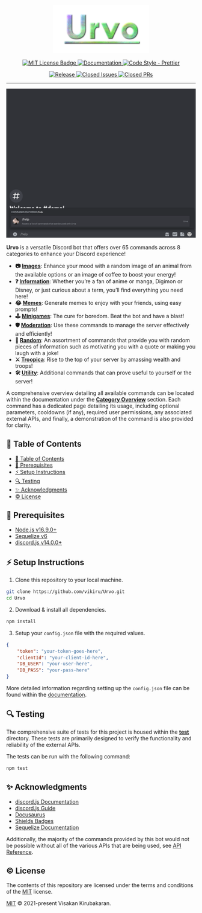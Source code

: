 <p align="center">
  <a href="https://github.com/vikiru/Urvo">
    <img src="/logo.png" alt="Urvo"/>
  </a>
</p>

<p align="center">
	<a href="https://github.com/vikiru/Urvo/blob/main/LICENSE">
		<img src="https://img.shields.io/badge/license-MIT-green" alt="MIT License Badge"/>
	</a>
	<a href="https://vikiru.github.io/Urvo/">
		<img src="https://img.shields.io/badge/documentation-docs-orange" alt="Documentation"/>
	</a>
	<a href="https://github.com/prettier/prettier">
		<img src="https://img.shields.io/badge/code_style-prettier-ff69b4.svg?style=flat-square" alt="Code Style - Prettier"/>
	</a>
</p>

<p align="center">
	<a href="https://github.com/vikiru/Urvo/releases">
		<img src="https://img.shields.io/github/v/release/vikiru/Urvo" alt="Release"/>
	</a>
	<a href="https://github.com/vikiru/Urvo/issues?q=is%3Aissue+is%3Aclosed">
		<img src="https://img.shields.io/github/issues-closed/vikiru/Urvo" alt="Closed Issues"/>
	</a>
	<a href="https://github.com/vikiru/Urvo/pulls?q=is%3Apr+is%3Aclosed">
		<img src="https://img.shields.io/github/issues-pr-closed/vikiru/Urvo?label=closed%20prs" alt="Closed PRs">
	</a>
</p>

---

<a href="">
	<img src="https://github.com/vikiru/Urvo/blob/docs/urvo-docs/public/utility/help.gif" alt="Urvo Help Command GIF">
</a>

**Urvo** is a versatile Discord bot that offers over 65 commands across 8 categories to enhance your Discord experience!

- **📷 [Images](https://vikiru.github.io/Urvo/commands/category-overview#-images)**: Enhance your mood with a random image of an animal from the available options or an image of coffee to boost your energy!
- **❓ [Information](https://vikiru.github.io/Urvo/commands/category-overview#-information)**: Whether you’re a fan of anime or manga, Digimon or Disney, or just curious about a term, you’ll find everything you need here!
- **😂 [Memes](https://vikiru.github.io/Urvo/commands/category-overview#-memes)**: Generate memes to enjoy with your friends, using easy prompts!
- **🕹️ [Minigames](https://vikiru.github.io/Urvo/commands/category-overview#%EF%B8%8F-minigames)**: The cure for boredom. Beat the bot and have a blast!
- **🛡️ [Moderation](https://vikiru.github.io/Urvo/commands/category-overview#%EF%B8%8F-moderation)**: Use these commands to manage the server effectively and efficiently!
- **🎲 [Random](https://vikiru.github.io/Urvo/commands/category-overview#-random)**: An assortment of commands that provide you with random pieces of information such as motivating you with a quote or making you laugh with a joke!
- **⚔️ [Troopica](https://vikiru.github.io/Urvo/commands/category-overview#%EF%B8%8F-troopica)**: Rise to the top of your server by amassing wealth and troops!
- **🛠️ [Utility](https://vikiru.github.io/Urvo/commands/category-overview#%EF%B8%8F-utility)**: Additional commands that can prove useful to yourself or the server!

A comprehensive overview detailing all available commands can be located within the documentation under the **[Category Overview](https://vikiru.github.io/Urvo/commands/category-overview)** section. Each command has a dedicated page detailing its usage, including optional parameters, cooldowns (if any), required user permissions, any associated external APIs, and finally, a demonstration of the command is also provided for clarity.

## 📖 Table of Contents

- [📖 Table of Contents](#-table-of-contents)
- [📝 Prerequisites](#-prerequisites)
- [⚡ Setup Instructions](#-setup-instructions)
- [🔍 Testing](#-testing)
- [✨ Acknowledgments](#-acknowledgments)
- [©️ License](#️-license)

## 📝 Prerequisites

- [Node.js v16.9.0+](https://nodejs.org/en/download)
- [Sequelize v6](https://sequelize.org/)
- [discord.js v14.0.0+](https://discord.js.org/)

## ⚡ Setup Instructions

1. Clone this repository to your local machine.

```bash
git clone https://github.com/vikiru/Urvo.git
cd Urvo
```

2. Download & install all dependencies.

```bash
npm install
```

3. Setup your `config.json` file with the required values.

```json
{
	"token": "your-token-goes-here",
	"clientId": "your-client-id-here",
	"DB_USER": "your-user-here",
	"DB_PASS": "your-pass-here"
}
```

More detailed information regarding setting up the `config.json` file can be found within the [documentation](https://vikiru.github.io/Urvo/setup).

## 🔍 Testing

The comprehensive suite of tests for this project is housed within the **[test](./test/)** directory. These tests are primarily designed to verify the functionality and reliability of the external APIs.

The tests can be run with the following command:

```bash
npm test
```

## ✨ Acknowledgments

- [discord.js Documentation](https://old.discordjs.dev/#/docs/discord.js/14.11.0/general/welcome)
- [discord.js Guide](https://discordjs.guide/)
- [Docusaurus](https://docusaurus.io/)
- [Shields Badges](https://github.com/badges/shields)
- [Sequelize Documentation](https://sequelize.org/docs/v6/)

Additionally, the majority of the commands provided by this bot would not be possible without all of the various APIs that are being used, see [API Reference](https://vikiru.github.io/Urvo/commands/api-references).

## ©️ License

The contents of this repository are licensed under the terms and conditions of the [MIT](https://choosealicense.com/licenses/mit/) license.

[MIT](LICENSE) © 2021-present Visakan Kirubakaran.
